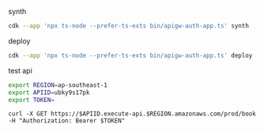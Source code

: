 synth

```bash
cdk --app 'npx ts-node --prefer-ts-exts bin/apigw-auth-app.ts' synth
```

deploy

```bash
cdk --app 'npx ts-node --prefer-ts-exts bin/apigw-auth-app.ts' deploy
```

test api

```bash
export REGION=ap-southeast-1
export APIID=ubky9s17pk
export TOKEN=
```

```bask
curl -X GET https://$APIID.execute-api.$REGION.amazonaws.com/prod/book -H "Authorization: Bearer $TOKEN"
```
